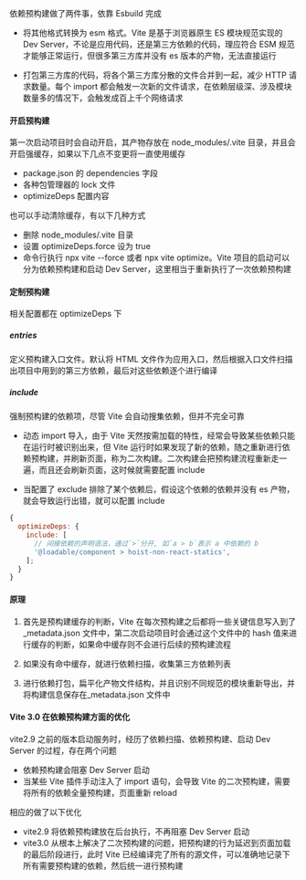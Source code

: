 依赖预构建做了两件事，依靠 Esbuild 完成

- 将其他格式转换为 esm 格式。Vite 是基于浏览器原生 ES 模块规范实现的 Dev Server，不论是应用代码，还是第三方依赖的代码，理应符合 ESM 规范才能够正常运行，但很多第三方库并没有 es 版本的产物，无法直接运行

- 打包第三方库的代码，将各个第三方库分散的文件合并到一起，减少 HTTP 请求数量。每个 import 都会触发一次新的文件请求，在依赖层级深、涉及模块数量多的情况下，会触发成百上千个网络请求

#### 开启预构建

第一次启动项目时会自动开启，其产物存放在 node_modules/.vite 目录，并且会开启强缓存，如果以下几点不变更将一直使用缓存

- package.json 的 dependencies 字段
- 各种包管理器的 lock 文件
- optimizeDeps 配置内容

也可以手动清除缓存，有以下几种方式

- 删除 node_modules/.vite 目录
- 设置 optimizeDeps.force 设为 true
- 命令行执行 npx vite --force 或者 npx vite optimize。Vite 项目的启动可以分为依赖预构建和启动 Dev Server，这里相当于重新执行了一次依赖预构建

#### 定制预构建

相关配置都在 optimizeDeps 下

##### entries

定义预构建入口文件。默认将 HTML 文件作为应用入口，然后根据入口文件扫描出项目中用到的第三方依赖，最后对这些依赖逐个进行编译

##### include

强制预构建的依赖项，尽管 Vite 会自动搜集依赖，但并不完全可靠

- 动态 import 导入，由于 Vite 天然按需加载的特性，经常会导致某些依赖只能在运行时被识别出来，但 Vite 运行时如果发现了新的依赖，随之重新进行依赖预构建，并刷新页面，称为二次构建。二次构建会把预构建流程重新走一遍，而且还会刷新页面，这时候就需要配置 include

- 当配置了 exclude 排除了某个依赖后，假设这个依赖的依赖并没有 es 产物，就会导致运行出错，就可以配置 include

```js
{
  optimizeDeps: {
    include: [
      // 间接依赖的声明语法，通过`>`分开, 如`a > b`表示 a 中依赖的 b
      '@loadable/component > hoist-non-react-statics',
    ];
  }
}
```

#### 原理

1. 首先是预构建缓存的判断，Vite 在每次预构建之后都将一些关键信息写入到了\_metadata.json 文件中，第二次启动项目时会通过这个文件中的 hash 值来进行缓存的判断，如果命中缓存则不会进行后续的预构建流程

2. 如果没有命中缓存，就进行依赖扫描，收集第三方依赖列表

3. 进行依赖打包，扁平化产物文件结构，并且识别不同规范的模块重新导出，并将构建信息保存在\_metadata.json 文件中

#### Vite 3.0 在依赖预构建方面的优化

vite2.9 之前的版本启动服务时，经历了依赖扫描、依赖预构建、启动 Dev Server 的过程，存在两个问题

- 依赖预构建会阻塞 Dev Server 启动
- 当某些 Vite 插件手动注入了 import 语句，会导致 Vite 的二次预构建，需要将所有的依赖全量预构建，页面重新 reload

相应的做了以下优化

- vite2.9 将依赖预构建放在后台执行，不再阻塞 Dev Server 启动
- vite3.0 从根本上解决了二次预构建的问题，把预构建的行为延迟到页面加载的最后阶段进行，此时 Vite 已经编译完了所有的源文件，可以准确地记录下所有需要预构建的依赖，然后统一进行预构建
